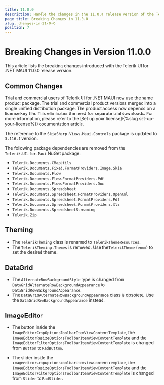```yaml
---
title: 11.0.0
description: Handle the changes in the 11.0.0 release version of the Telerik UI for .NET MAUI components.
page_title: Breaking Changes in 11.0.0
slug: changes-in-11-0-0
position: 7
---
```


# Breaking Changes in Version 11.0.0

This article lists the breaking changes introduced with the Telerik UI for .NET MAUI 11.0.0 release version.

## Common Changes

Trial and commercial users of Telerik UI for .NET MAUI now use the same product package. The trial and commercial product versions merged into a single unified distribution package. The product access now depends on a license key file. This eliminates the need for separate trial downloads. For more information, please refer to the [Set up your license]({%slug set-up-your-license%}) documentation article.

The reference to the `SkiaSharp.Views.Maui.Controls` package is updated to `3.116.1` version.

The following package dependencies are removed from the `Telerik.UI.for.Maui` NuGet package: 

* `Telerik.Documents.CMapUtils`
* `Telerik.Documents.Fixed.FormatProviders.Image.Skia`
* `Telerik.Documents.Flow`
* `Telerik.Documents.Flow.FormatProviders.Pdf`
* `Telerik.Documents.Flow.FormatProviders.Doc`
* `Telerik.Documents.Spreadsheet`
* `Telerik.Documents.Spreadsheet.FormatProviders.OpenXml`
* `Telerik.Documents.Spreadsheet.FormatProviders.Pdf`
* `Telerik.Documents.Spreadsheet.FormatProviders.Xls`
* `Telerik.Documents.SpreadsheetStreaming`
* `Telerik.Zip`

## Theming

* The `TelerikTheming` class is renamed to `TelerikThemeResources`.
* The `TelerikTheming.Themes` is removed. Use the`TelerikTheme` (`enum`) to set the desired theme.

## DataGrid

* The `AlternateRowBackgroundStyle` type is changed from `DataGridAlternateRowBackgroundAppearance` to `DataGridRowBackgroundAppearance`.
* The `DataGridAlternateRowBackgroundAppearance` class is obsolete. Use the `DataGridRowBackgroundAppearance` instead.

## ImageEditor

* The button inside the `ImageEditorCropOptionsToolbarItemViewContentTemplate`, the `ImageEditorResizeOptionsToolbarItemViewContentTemplate` and the `ImageEditorFilterOptionsToolbarItemViewContentTemplate` is changed from `Button` to `RadButton`.

* The slider inside the `ImageEditorCropOptionsToolbarItemViewContentTemplate`, the `ImageEditorResizeOptionsToolbarItemViewContentTemplate` and the `ImageEditorFilterOptionsToolbarItemViewContentTemplate` is changed from `Slider` to `RadSlider`.